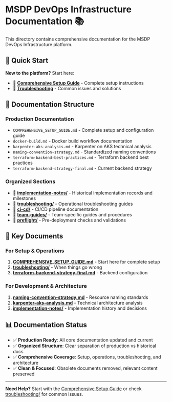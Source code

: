 # MSDP DevOps Infrastructure Documentation 📚

This directory contains comprehensive documentation for the MSDP DevOps Infrastructure platform.

## 🚀 Quick Start

**New to the platform?** Start here:
- 📖 **[Comprehensive Setup Guide](COMPREHENSIVE_SETUP_GUIDE.md)** - Complete setup instructions
- 🔧 **[Troubleshooting](troubleshooting/)** - Common issues and solutions

## 📁 Documentation Structure

### Production Documentation
- `COMPREHENSIVE_SETUP_GUIDE.md` - Complete setup and configuration guide
- `docker-build.md` - Docker build workflow documentation
- `karpenter-aks-analysis.md` - Karpenter on AKS technical analysis
- `naming-convention-strategy.md` - Standardized naming conventions
- `terraform-backend-best-practices.md` - Terraform backend best practices
- `terraform-backend-strategy-final.md` - Current backend strategy

### Organized Sections
- 📁 **[implementation-notes/](implementation-notes/)** - Historical implementation records and milestones
- 📁 **[troubleshooting/](troubleshooting/)** - Operational troubleshooting guides
- 📁 **[ci-cd/](ci-cd/)** - CI/CD pipeline documentation
- 📁 **[team-guides/](team-guides/)** - Team-specific guides and procedures
- 📁 **[preflight/](preflight/)** - Pre-deployment checks and validations

## 🎯 Key Documents

### For Setup & Operations
1. **[COMPREHENSIVE_SETUP_GUIDE.md](COMPREHENSIVE_SETUP_GUIDE.md)** - Start here for complete setup
2. **[troubleshooting/](troubleshooting/)** - When things go wrong
3. **[terraform-backend-strategy-final.md](terraform-backend-strategy-final.md)** - Backend configuration

### For Development & Architecture
1. **[naming-convention-strategy.md](naming-convention-strategy.md)** - Resource naming standards
2. **[karpenter-aks-analysis.md](karpenter-aks-analysis.md)** - Technical architecture analysis
3. **[implementation-notes/](implementation-notes/)** - Implementation history and decisions

## 📊 Documentation Status

- ✅ **Production Ready**: All core documentation updated and current
- ✅ **Organized Structure**: Clear separation of production vs historical docs
- ✅ **Comprehensive Coverage**: Setup, operations, troubleshooting, and architecture
- ✅ **Clean & Focused**: Obsolete documents removed, relevant content preserved

---

**Need Help?** Start with the [Comprehensive Setup Guide](COMPREHENSIVE_SETUP_GUIDE.md) or check [troubleshooting/](troubleshooting/) for common issues.
